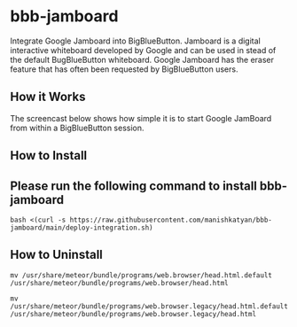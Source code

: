 # bbb-jamboard
Integrate Google Jamboard into BigBlueButton. Jamboard is a digital interactive whiteboard developed by Google and can be used in stead of the default BugBlueButton whiteboard. 
Google Jamboard has the eraser feature that has often been requested by BigBlueButton users. 

## How it Works
The screencast below shows how simple it is to start Google JamBoard from within a BigBlueButton session.
<img ahref="https://higheredlab.com/wp-content/uploads/bbb-jamboard-latest.gif"/>


## How to Install

## Please run the following command to install bbb-jamboard
`bash <(curl -s https://raw.githubusercontent.com/manishkatyan/bbb-jamboard/main/deploy-integration.sh)`


## How to Uninstall

`mv /usr/share/meteor/bundle/programs/web.browser/head.html.default /usr/share/meteor/bundle/programs/web.browser/head.html`

`mv /usr/share/meteor/bundle/programs/web.browser.legacy/head.html.default /usr/share/meteor/bundle/programs/web.browser.legacy/head.html`
